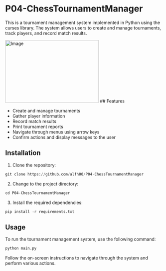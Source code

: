 # P04-ChessTournamentManager

This is a tournament management system implemented in Python using the curses library. The system allows users to create and manage tournaments, track players, and record match results.

<img src="https://fr.girotti.ch/media/wysiwyg/logo-smart-choice.svg" alt="Image" width="300" height="200">
## Features

- Create and manage tournaments
- Gather player information
- Record match results
- Print tournament reports
- Navigate through menus using arrow keys
- Confirm actions and display messages to the user

## Installation

1. Clone the repository:
```python
git clone https://github.com/alfh00/P04-ChessTournamentManager
```

2. Change to the project directory:
```python
cd P04-ChessTournamentManager
```
3. Install the required dependencies:
```python
pip install -r requirements.txt
```

## Usage

To run the tournament management system, use the following command:
```python
python main.py
```

Follow the on-screen instructions to navigate through the system and perform various actions.
